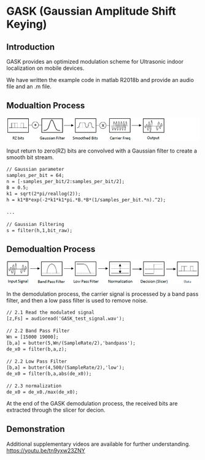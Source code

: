 # GASK (Gaussian Amplitude Shift Keying)

## Introduction
GASK provides an optimized modulation scheme for Ultrasonic indoor localization on mobile devices.

We have written the example code in matlab R2018b and provide an audio file and an .m file.

## Modualtion Process
![](https://github.com/JinseKwon/GASK/blob/master/image/GASK_modulation.png)

Input return to zero(RZ) bits are convolved with a Gaussian filter to create a smooth bit stream.
```
// Gaussian parameter
samples_per_bit = 64;
n = [-samples_per_bit/2:samples_per_bit/2];
B = 0.5;
k1 = sqrt(2*pi/reallog(2));
h = k1*B*exp(-2*k1*k1*pi.*B.*B*(1/samples_per_bit.*n).^2);

...

// Gaussian Filtering
s = filter(h,1,bit_raw);
```

## Demodualtion Process
![](https://github.com/JinseKwon/GASK/blob/master/image/GASK_demodulation.png)

In the demodulation process, the carrier signal is processed by a band pass filter, and then a low pass filter is used to remove noise.
```
// 2.1 Read the modulated signal
[z,Fs] = audioread('GASK_test_signal.wav');

// 2.2 Band Pass Filter
Wn = [15000 19000];
[b,a] = butter(5,Wn/(SampleRate/2),'bandpass');
de_x0 = filter(b,a,z);

// 2.2 Low Pass Filter
[b,a] = butter(4,500/(SampleRate/2),'low');
de_x0 = filter(b,a,abs(de_x0));

// 2.3 normalization
de_x0 = de_x0./max(de_x0);
```
At the end of the GASK demodulation process, the received bits are extracted through the slicer for decion.

## Demonstration
Additional supplementary videos are available for further understanding. <https://youtu.be/tn9yxw23ZNY>
